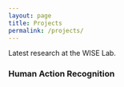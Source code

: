 ```yaml
---
layout: page
title: Projects
permalink: /projects/
---
```


<p>
Latest research at the WISE Lab.
</p>

### Human Action Recognition
